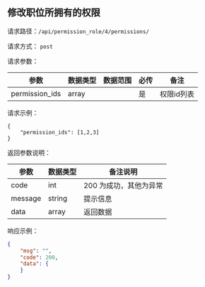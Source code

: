 ## 修改职位所拥有的权限



请求路径：`/api/permission_role/4/permissions/`

请求方式： `post`

请求参数： 

| 参数      | 数据类型 | 数据范围 | 必传 | 备注                                             |
| --------- | -------- | -------- | ---- | ------------------------------------------------ |
| permission_ids | array      |          | 是   | 权限id列表                     |


请求示例：

```
{
    "permission_ids": [1,2,3]
}
```



返回参数说明：

| 参数    | 数据类型 | 备注说明               |
| ------- | -------- | ---------------------- |
| code    | int      | 200 为成功，其他为异常 |
| message | string   | 提示信息               |
| data    | array    | 返回数据               |

响应示例：

```json
{
    "msg": "",
    "code": 200,
    "data": {
    }
}
```